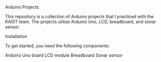 Arduino Projects


This repository is a collection of Arduino projects that I practiced with the KAIST team. The projects utilize Arduino Uno, LCD, breadboard, and sonar sensor.

Installation


To get started, you need the following components:

Arduino Uno board
LCD module
Breadboard
Sonar sensor
